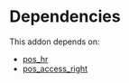 # Dependencies

This addon depends on:

- [pos_hr](../../odoo-bringout-oca-ocb-pos_hr)
- [pos_access_right](../../odoo-bringout-oca-pos-pos_access_right)
